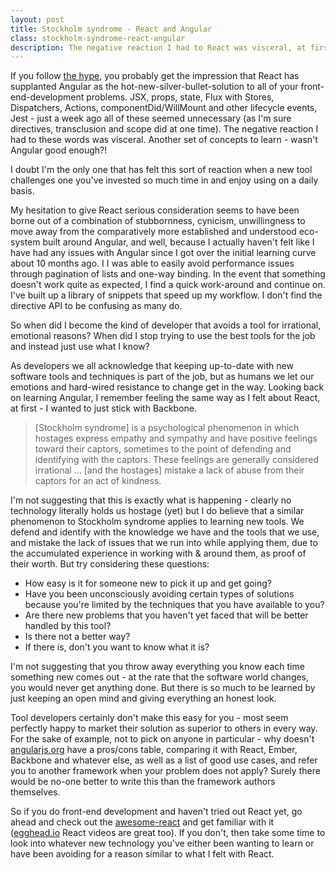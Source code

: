 ```yaml
---
layout: post
title: Stockholm syndrome - React and Angular
class: stockholm-syndrome-react-angular
description: The negative reaction I had to React was visceral, at first.
---
```


If you follow [the hype](http://news.ycombinator.com), you probably get the
impression that React has supplanted Angular as the hot-new-silver-bullet-solution
to all of your front-end-development problems. JSX, props, state, Flux with
Stores, Dispatchers, Actions, componentDid/WillMount and other lifecycle
events, Jest - just a week ago all of these seemed unnecessary (as I'm sure
directives, transclusion and scope did at one time). The negative reaction I
had to these words was visceral. Another set of concepts to learn - wasn't
Angular good enough?!

I doubt I'm the only one that has felt this sort of reaction when a new tool
challenges one you've invested so much time in and enjoy using on a daily
basis.

My hesitation to give React serious consideration seems to have been borne out
of a combination of stubbornness, cynicism, unwillingness to move away from the
comparatively more established and understood eco-system built around Angular,
and well, because I actually haven't felt like I have had any issues with
Angular since I got over the initial learning curve about 10 months ago. I
I was able to easily avoid performance issues through pagination of lists and
one-way binding. In the event that something doesn't work quite as expected, I
find a quick work-around and continue on. I've built up a library of snippets that
speed up my workflow. I don't find the directive API to be confusing as many do.

So when did I become the kind of developer that avoids a tool for irrational,
emotional reasons? When did I stop trying to use the best tools for the job and
instead just use what I know?

As developers we all acknowledge that keeping up-to-date with new software
tools and techniques is part of the job, but as humans we let our emotions and
hard-wired resistance to change get in the way. Looking back on learning
Angular, I remember feeling the same way as I felt about React, at first - I
wanted to just stick with Backbone.

> [Stockholm syndrome] is a psychological phenomenon in which hostages
> express empathy and sympathy and have positive feelings toward their
> captors, sometimes to the point of defending and identifying with the
> captors. These feelings are generally considered irrational ... [and
> the hostages] mistake a lack of abuse from their captors for an act of
> kindness.

I'm not suggesting that this is exactly what is happening - clearly no
technology literally holds us hostage (yet) but I do believe that a
similar phenomenon to Stockholm syndrome applies to learning new tools.
We defend and identify with the knowledge we have and the tools that we
use, and mistake the lack of issues that we run into while applying
them, due to the accumulated experience in working with & around them, as proof
of their worth. But try considering these questions:

- How easy is it for someone new to pick it up and get going?
- Have you been unconsciously avoiding certain types of solutions because
  you're limited by the techniques that you have available to you?
- Are there new problems that you haven't yet faced that will be better handled by
  this tool?
- Is there not a better way?
- If there is, don't you want to know what it is?

I'm not suggesting that you throw away everything you know each time something new
comes out - at the rate that the software world changes, you would never get anything
done. But there is so much to be learned by just keeping an open mind and giving
everything an honest look.

Tool developers certainly don't make this easy for you - most seem perfectly
happy to market their solution as superior to others in every way. For the sake
of example, not to pick on anyone in particular - why doesn't
[angularjs.org](angularjs.org) have a pros/cons table, comparing it with React,
Ember, Backbone and whatever else, as well as a list of good use cases, and refer you
to another framework when your problem does not apply? Surely there would be
no-one better to write this than the framework authors themselves.

So if you do front-end development and haven't tried out React yet, go ahead
and check out the [awesome-react](https://github.com/enaqx/awesome-react)
and get familiar with it ([egghead.io](egghead.io) React videos are great too).
If you don't, then take some time to look into whatever new technology you've
either been wanting to learn or have been avoiding for a reason similar to what I
felt with React.
